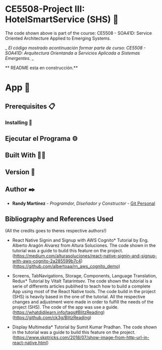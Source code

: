 # CE5508-Project III: HotelSmartService (SHS) 🚀

The code shown above is part of the course: CE5508 - SOA41D: Service Oriented Architecture Applied to Emerging Systems.

\_ _El código mostrado acontinuación formar parte de curso: CE5508 - SOA41D: Arquitectura Orientanda a Servicios Aplicada a Sistemas Emergentes._ \_

** README esta en construcción.**

# App 📲

## Prerequisites 📋

### Installing 🔧

## Ejecutar el Programa ⚙️

## Built With 👷🏻

## Version 📌

## Author ✒️

- **Randy Martínez** - _Programdor, Diseñador y Constructor_ - [Git Personal](https://github.com/randyma01)

## Bibliography and References Used

(All the credits goes to theres respective authors!)

- React Native Signin and Signup with AWS Cognito\*
  Tutorial by Eng. Alberto Aragón Alvarez from Altura Soluciones. The code shown in the tutorial was a guide
  to build this feature on the project.
  (https://medium.com/alturasoluciones/react-native-signin-and-signup-with-aws-cognito-2a285599b7c4)
  (https://github.com/albertoaa/rn_aws_cognito_demo)

- Screens, TabNavigations, Storage, Components, Language Translation, Redux\*
  Tutorial by Vitalt Tatarintsev. The code shown the tutorial is a serie of differents articles publihed to
  teach how to build a complete App using most of the React Native tools. The code build in the project (SHS)
  is heavily based in the one of the tutorial. All the respective changes and adjustment were made in order
  to fulfill the needs of the project (SHS). The code of the app was use a guide.
  (https://whatdidilearn.info/tags#BlitzReading)
  (https://github.com/ck3g/BlitzReading)

* Display Multimedia\*
  Tutorial by Sumit Kumar Pradhan. The code shown in the tutorial was a guide to build this feature on the
  project.
  (https://www.skptricks.com/2018/07/show-image-from-http-url-in-react-native.html)

